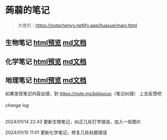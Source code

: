 # 蒟蒻的笔记

> 大佬的：<https://notechenyy.netlify.app/huaxue/main.html>

## 生物笔记 [html预览](./shengwu.html) [md文档](./shengwu.md)

## 化学笔记 [html预览](./huaxue.html) [md文档](./huaxue.md)

## 地理笔记 [html预览](./dili.html) [md文档](./dili.md)

如果发现笔记内容出错，到 <https://note.ms/bijijiucuo>（笔记纠错） 上去反馈吧



###### change log

2024/01/14 22:43 更新生物笔记，纠正几处打字错误，加入一些图片

2024/01/15 11:01 更新化学笔记，修复几处标题错误
